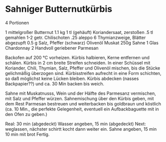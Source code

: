 # Sahniger Butternutkürbis
4 Portionen

1 mittelgroßer Butternut 1.1 kg
1 tl (gehäuft) Koriandersaat, zerstoßen .5 tl gemahlen
1-2 getr. Chilischoten .25 aleppo
6 Thymianzweige, Blätter abgezupft 0.5 g
Salz, Pfeffer (schwarz)
Olivenöl
Muskat
250g Sahne
1 Glas Chardonnay
2 Handvoll geriebener Parmesan


Backofen auf 200 °C vorheizen.
Kürbis halbieren, Kerne  entfernen und schälen. Kürbis in 2 cm breite Streifen schneiden.
In einer Schüssel mit Koriander, Chili, Thymian, Salz, Pfeffer und Olivenöl mischen, bis die Stücke gelichmäßig überzogen sind.
Kürbisstreifen aufrecht in eine Form schichten, so daß möglichst keine Lücken bleiben.
Kürbis abdecken (nasses Backpapier??) und ca. 30 Min backen bis weich.

Sahne mit Muskatnusss, Wein und der Hälfte des Parmesanz vermischen, mit Salz und  Pfeffer würzen. 
Sahnemischung über den Kürbis geben, mit dem Rest Parmesan bestreuen und weiterbacken bis goldbraun und köstlich (ca. 10 Min., die perfekte Gelegenheit, eventuell ein Aufbackbaguette mit in den Ofen zu geben.)

Real: 
30 min  (abgedeckt)
Wasser angeben, 15 min (abgedeckt) Next: weglassen, nächster schirtt kocht dann weiter ein.
Sahne angeben, 15 min	
10 min mit brot
Fertig.

